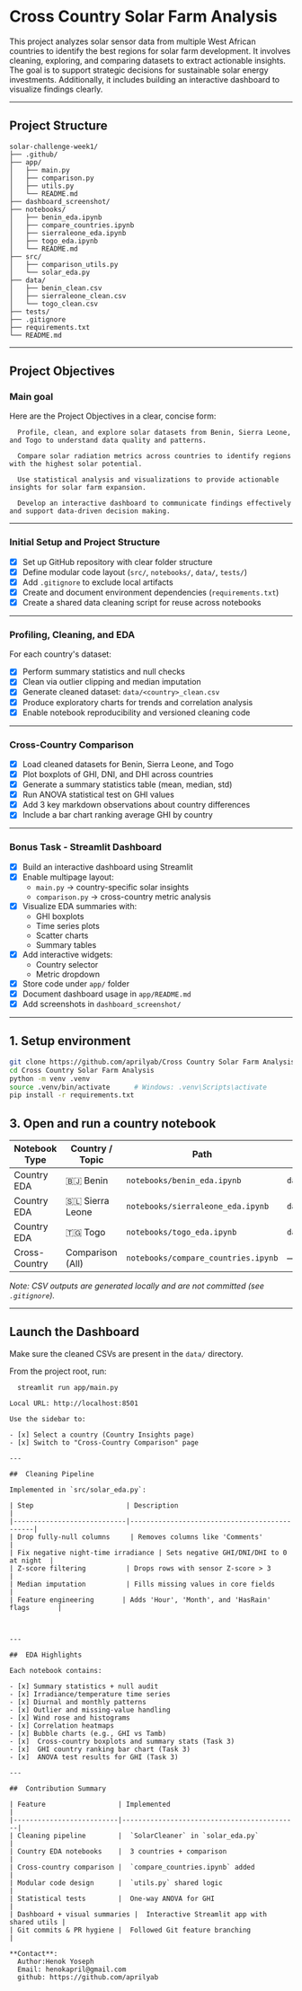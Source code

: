 # **Cross Country Solar Farm Analysis**

This project analyzes solar sensor data from multiple West African countries to identify the best regions for solar farm development. It involves cleaning, exploring, and comparing datasets to extract actionable insights. The goal is to support strategic decisions for sustainable solar energy investments. Additionally, it includes building an interactive dashboard to visualize findings clearly.

---

##  Project Structure

```
solar-challenge-week1/
├── .github/
├── app/
│   ├── main.py
│   ├── comparison.py
│   ├── utils.py
│   └── README.md
├── dashboard_screenshot/
├── notebooks/
│   ├── benin_eda.ipynb
│   ├── compare_countries.ipynb
│   ├── sierraleone_eda.ipynb
│   ├── togo_eda.ipynb
│   └── README.md
├── src/
│   ├── comparison_utils.py
│   └── solar_eda.py
├── data/
│   ├── benin_clean.csv
│   ├── sierraleone_clean.csv
│   └── togo_clean.csv
├── tests/
├── .gitignore
├── requirements.txt
└── README.md
```

---

##  Project Objectives

### Main goal  
Here are the Project Objectives in a clear, concise form:

      Profile, clean, and explore solar datasets from Benin, Sierra Leone, and Togo to understand data quality and patterns.

      Compare solar radiation metrics across countries to identify regions with the highest solar potential.

      Use statistical analysis and visualizations to provide actionable insights for solar farm expansion.

      Develop an interactive dashboard to communicate findings effectively and support data-driven decision making.

---

### Initial Setup and Project Structure

- [x] Set up GitHub repository with clear folder structure  
- [x] Define modular code layout (`src/`, `notebooks/`, `data/`, `tests/`)  
- [x] Add `.gitignore` to exclude local artifacts  
- [x] Create and document environment dependencies (`requirements.txt`)  
- [x] Create a shared data cleaning script for reuse across notebooks  

---

### Profiling, Cleaning, and EDA

For each country's dataset:

- [x] Perform summary statistics and null checks  
- [x] Clean via outlier clipping and median imputation  
- [x] Generate cleaned dataset: `data/<country>_clean.csv`  
- [x] Produce exploratory charts for trends and correlation analysis  
- [x] Enable notebook reproducibility and versioned cleaning code  

---

### Cross-Country Comparison

- [x] Load cleaned datasets for Benin, Sierra Leone, and Togo  
- [x] Plot boxplots of GHI, DNI, and DHI across countries  
- [x] Generate a summary statistics table (mean, median, std)  
- [x] Run ANOVA statistical test on GHI values  
- [x] Add 3 key markdown observations about country differences  
- [x] Include a bar chart ranking average GHI by country  

---

### Bonus Task - Streamlit Dashboard

- [x] Build an interactive dashboard using Streamlit  
- [x] Enable multipage layout:  
  - `main.py` → country-specific solar insights  
  - `comparison.py` → cross-country metric analysis  
- [x] Visualize EDA summaries with:  
  - GHI boxplots  
  - Time series plots  
  - Scatter charts  
  - Summary tables  
- [x] Add interactive widgets:  
  - Country selector  
  - Metric dropdown  
- [x] Store code under `app/` folder  
- [x] Document dashboard usage in `app/README.md`  
- [x] Add screenshots in `dashboard_screenshot/`  

---

## 1. Setup environment

```bash
git clone https://github.com/aprilyab/Cross Country Solar Farm Analysis.git
cd Cross Country Solar Farm Analysis
python -m venv .venv
source .venv/bin/activate      # Windows: .venv\Scripts\activate
pip install -r requirements.txt
```


## 3. Open and run a country notebook

| Notebook Type    | Country / Topic     | Path                          | Output CSV                  |
|------------------|--------------------|-------------------------------|-----------------------------|
| Country EDA      | 🇧🇯 Benin          | `notebooks/benin_eda.ipynb`    | `data/benin_clean.csv`       |
| Country EDA      | 🇸🇱 Sierra Leone    | `notebooks/sierraleone_eda.ipynb` | `data/sierraleone_clean.csv` |
| Country EDA      | 🇹🇬 Togo            | `notebooks/togo_eda.ipynb`     | `data/togo_clean.csv`        |
| Cross-Country | Comparison (All)   | `notebooks/compare_countries.ipynb` | —                           |

*Note: CSV outputs are generated locally and are not committed (see `.gitignore`).*

---

##  Launch the Dashboard

Make sure the cleaned CSVs are present in the `data/` directory.

From the project root, run:


      streamlit run app/main.py
```
Local URL: http://localhost:8501

Use the sidebar to:

- [x] Select a country (Country Insights page)  
- [x] Switch to "Cross-Country Comparison" page  

---

##  Cleaning Pipeline

Implemented in `src/solar_eda.py`:

| Step                       | Description                                  |
|----------------------------|----------------------------------------------|
| Drop fully-null columns     | Removes columns like 'Comments'               |
| Fix negative night-time irradiance | Sets negative GHI/DNI/DHI to 0 at night  |
| Z-score filtering          | Drops rows with sensor Z-score > 3             |
| Median imputation          | Fills missing values in core fields             |
| Feature engineering       | Adds 'Hour', 'Month', and 'HasRain' flags       |



---

##  EDA Highlights

Each notebook contains:

- [x] Summary statistics + null audit  
- [x] Irradiance/temperature time series  
- [x] Diurnal and monthly patterns  
- [x] Outlier and missing-value handling  
- [x] Wind rose and histograms  
- [x] Correlation heatmaps  
- [x] Bubble charts (e.g., GHI vs Tamb)  
- [x]  Cross-country boxplots and summary stats (Task 3)  
- [x]  GHI country ranking bar chart (Task 3)  
- [x]  ANOVA test results for GHI (Task 3)  

---

##  Contribution Summary

| Feature                  | Implemented                                |
|--------------------------|--------------------------------------------|
| Cleaning pipeline        |  `SolarCleaner` in `solar_eda.py`        |
| Country EDA notebooks    |  3 countries + comparison                 |
| Cross-country comparison |  `compare_countries.ipynb` added          |
| Modular code design      |  `utils.py` shared logic                   |
| Statistical tests        |  One-way ANOVA for GHI                     |
| Dashboard + visual summaries |  Interactive Streamlit app with shared utils |
| Git commits & PR hygiene |  Followed Git feature branching           |

**Contact**:
  Author:Henok Yoseph
  Email: henokapril@gmail.com
  github: https://github.com/aprilyab 

